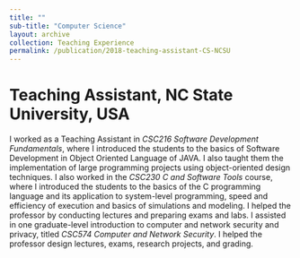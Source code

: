 ```yaml
---
title: ""
sub-title: "Computer Science"
layout: archive
collection: Teaching Experience
permalink: /publication/2018-teaching-assistant-CS-NCSU
---
```

Teaching Assistant, NC State University, USA
=======
I worked as a Teaching Assistant in *CSC216 Software Development Fundamentals*, where I introduced the students to the basics of Software Development in Object Oriented Language of JAVA. I also taught them the implementation of large programming projects using object-oriented design techniques. I also worked in the *CSC230 C and Software Tools* course, where I introduced the students to the basics of the C programming language and its application to system-level programming, speed and efficiency of execution and basics of simulations and modeling. I helped the professor by conducting lectures and preparing exams and labs. I assisted in one graduate-level introduction to computer and network security and privacy, titled *CSC574 Computer and Network Security*. I helped the professor design lectures, exams, research projects, and grading. 

